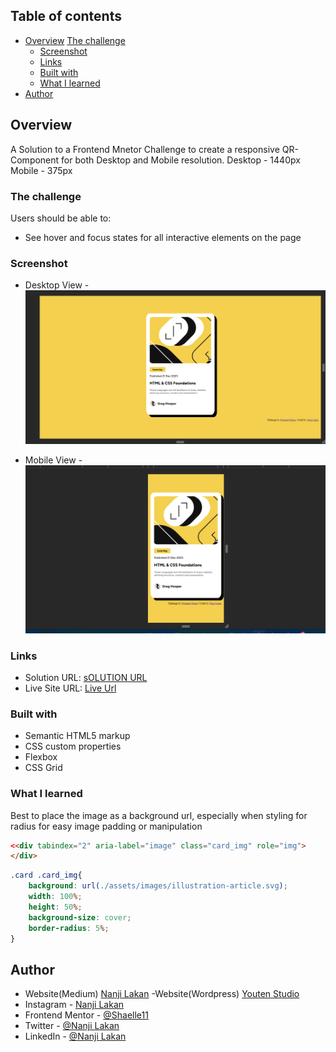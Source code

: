 ## Table of contents

- [Overview](#overview)
[The challenge](#the-challenge)
  - [Screenshot](#screenshot)
  - [Links](#links)
  - [Built with](#built-with)
  - [What I learned](#what-i-learned)
- [Author](#author)

## Overview
A Solution to a Frontend Mnetor Challenge to create a responsive QR-Component for both Desktop and Mobile resolution.
Desktop - 1440px
Mobile - 375px

### The challenge

Users should be able to:

- See hover and focus states for all interactive elements on the page

### Screenshot

- Desktop View - ![](./assets/images/desktop%20view%20screenshot.png)


- Mobile View -![](./assets/images/mobile%20view%20screenshot.png)

### Links

- Solution URL: [sOLUTION URL](https://www.frontendmentor.io/solutions/responsive-blog-card-component-WE-BknDvQF)
- Live Site URL: [Live Url](https://shaelle11.github.io/Blog_card_component/)

### Built with

- Semantic HTML5 markup
- CSS custom properties
- Flexbox
- CSS Grid

### What I learned
Best to place the image as a background url, especially when styling for radius for easy image padding or manipulation
```html
<<div tabindex="2" aria-label="image" class="card_img" role="img">
</div>
```
```css
.card .card_img{
    background: url(./assets/images/illustration-article.svg);
    width: 100%;
    height: 50%;
    background-size: cover;
    border-radius: 5%;
}
```
## Author
- Website(Medium) [Nanji Lakan](https://medium.com/@Youtenstudio)
-Website(Wordpress) [Youten Studio](https://youtenstudio.wordpress.com/)
- Instagram - [Nanji Lakan](https://www.your-site.com)
- Frontend Mentor - [@Shaelle11](https://www.frontendmentor.io/profile/Shaelle11)
- Twitter - [@Nanji Lakan](https://twitter.com/NJamella3)
- LinkedIn - [@Nanji Lakan](https://www.linkedin.com/in/nanji-lakan-theshaelle/)
